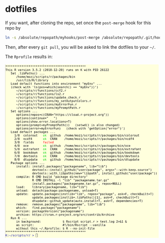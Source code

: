# dotfiles

If you want, after cloning the repo, set once the `post-merge` hook for this repo by
```bash
ln -s /absolute/repopath/myhooks/post-merge /absolute/repopath/.git/hooks/.
```
Then, after every `git pull`, you will be asked to link the dotfiles to your `~/`.


The `Rprofile` results in:
<br><br>
<img align="left" width="500" src="screen_rprofile.png">

